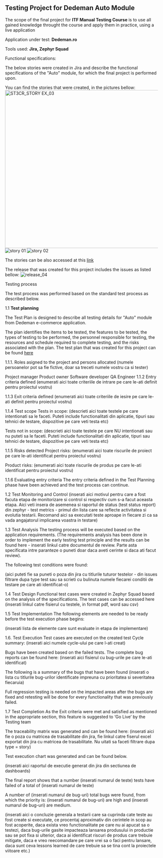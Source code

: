 ## Testing Project for **Dedeman Auto Module** ##

The scope of the final project for **ITF Manual Testing Course** is to use all gained knowledge throught the course and apply them in practice, using a live application

Application under test: **Dedeman.ro**

Tools used: **Jira, Zephyr Squad** <p>


Functional specifications: <p>
The below stories were created in Jira and describe the functional specifications of the "Auto" module, for which the final project is performed upon.

You can find the stories that were created, in the pictures bellow:
<img width="520" alt="ST3CR_STORY EX_03" src="https://github.com/IRADU5892/Manual_Testing_Project_Dedeman_Auto_Module/assets/169366475/3f553492-97c0-4001-84cd-ef9bf047b512">
![story 01](https://github.com/IRADU5892/Manual_Testing_Project_Dedeman_Auto_Module/assets/169366475/61e16ba3-f5e2-493b-aeb1-db9f5510cfc3)
![story 02](https://github.com/IRADU5892/Manual_Testing_Project_Dedeman_Auto_Module/assets/169366475/29e7f7f0-478e-407c-86ea-120f2ccc4bff)

The stories can be also accessed at this [link](https://github.com/IRADU5892/Manual_Testing_Project_Dedeman_Auto_Module/blob/main/ST3CR_Manual%20_Testing_Dedeman_Auto_Module_Stories.doc)

The release that was created for this project includes the issues as listed bellow:
![release_04](https://github.com/IRADU5892/Manual_Testing_Project_Dedeman_Auto_Module/assets/169366475/5ba56503-6363-4194-bedd-12170b8395c6)

Testing process <p>
The test process was performed based on the standard test process as described below.

1.1 __Test planning__ <p>
The Test Plan is designed to describe all testing details for "Auto" module from Dedeman e-commerce application.

The plan identifies the items to be tested, the features to be tested, the types of testing to be performed, the personnel responsible for testing, the resources and schedule required to complete testing, and the risks associated with the plan. The test plan that was created for this project can be found [here](ST3CR_Test_Plan_Auto_Module.docx )

1.1.1. Roles asigned to the project and persons allocated
(numele persoanelor pot sa fie fictive, doar sa treceti numele vostru ca si tester)

Project manager
Product owner
Software developer
QA Engineer
1.1.2 Entry criteria defined
(enumerati aici toate criteriile de intrare pe care le-ati definit pentru proiectul vostru)

1.1.3 Exit criteria defined
(enumerati aici toate criteriile de iesire pe care le-ati definit pentru proiectul vostru)

1.1.4 Test scope
Tests in scope:
(descrieti aici toate testele pe care intentionati sa le faceti. Puteti include functionalitati din aplicatie, tipuri sau tehnici de testare, dispozitive pe care veti testa etc)

Tests not in scope:
(descrieti aici toate testele pe care NU intentionati sau nu puteti sa le faceti. Puteti include functionalitati din aplicatie, tipuri sau tehnici de testare, dispozitive pe care veti testa etc)

1.1.5 Risks detected
Project risks:
(enumerati aici toate riscurile de proiect pe care le-ati identificat pentru proiectul vostru)

Product risks:
(enumerati aici toate riscurile de produs pe care le-ati identificat pentru proiectul vostru)

1.1.6 Evaluating entry criteria
The entry criteria defined in the Test Planning phase have been achieved and the test process can continue.

1.2 Test Monitoring and Control
(inserati aici motivul pentru care a fost facuta etapa de monitorizare si control si respectiv cum s-a facut aceasta etapa. Aici veti insera de asemenea si raportul de status (test status report) din zephyr - test metrics - primul din lista care sa reflecte activitatea si evolutia testarii. Recomand aici sa executati teste aproape in fiecare zi ca sa vada angajatorul implicarea voastra in testare)

1.3 Test Analysis
The testing process will be executed based on the application requirements. (The requirements analysis has been done in order to implement the early testing test principle and the results can be found here - inserati linkul catre documentul de review. Parte asta specificata intre paranteze o puneti doar daca aveti cerinte si daca ati facut review).

The following test conditions were found:

(aici puteti fie sa puneti o poza din jira cu titlurile tuturor testelor - din issues filtrare dupa type test sau sa scrieti cu bulinuta numele fiecarei conditii de testare pe care ati identificat-o)

1.4 Test Design
Functional test cases were created in Zephyr Squad based on the analysis of the specifications. The test cases can be accessed here (inserati linkul catre fisierul cu testele, in format pdf, word sau csv)

1.5 Test Implementation
The following elements are needed to be ready before the test execution phase begins:

(inserati lista de elemente care sunt evaluate in etapa de implementare)

1.6. Test Execution
Test cases are executed on the created test Cycle summary: (inserati aici numele cycle-ului pe care l-ati creat)

Bugs have been created based on the failed tests. The complete bug reports can be found here: (inserati aici fisierul cu bug-urile pe care le-ati identificat)

The following is a summary of the bugs that have been found (inserati o lista cu titlurile bug-urilor identificate impreuna cu prioritatea si severitatea fiecaruia)

Full regression testing is needed on the impacted areas after the bugs are fixed and retesting will be done for every functionality that was previously failed.

1.7 Test Completion As the Exit criteria were met and satisfied as mentioned in the appropriate section, this feature is suggested to ‘Go Live’ by the Testing team

The traceability matrix was generated and can be found here: (inserati aici fie o poza cu matricea de trasabilitate din jira, fie linkul catre fiserul excel exportat din jira cu matricea de trasabilitate. Nu uitati sa faceti filtrare dupa type = story)

Test execution chart was generated and can be found below.

(inserati aici raportul de executie generat din jira din sectiunea de dashboards)

The final report shows that a number (inserati numarul de teste) tests have failed of a total of (inserati numarul de teste)

A number of (inserati numarul de bug-uri) total bugs were found, from which the priority is: (inserati numarul de bug-uri) are high and (inserati numarul de bug-uri) are medium.

(inserati aici o concluzie generala a testarii care sa cuprinda cate teste au fost create si executate, ce procentaj aproximativ din cerintele in scop au fost acoperite, daca exista vreo functionalitate pe care nu ai apucat sa o testezi, daca bug-urile gasite impacteaza lansarea produsului in productie sau se pot fixa si ulterior, daca ai identificat riscuri de produs care trebuie mitigate, daca e vreo reecomandare pe care vrei sa o faci pentru lansare, daca sunt ceva lessons learned de care trebuie sa se tina cont la proiectele viitoare etc.)
